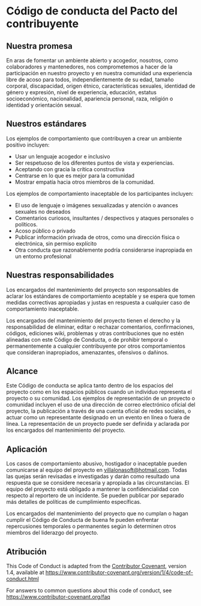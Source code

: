 # Código de conducta del Pacto del contribuyente

## Nuestra promesa

En aras de fomentar un ambiente abierto y acogedor, nosotros, como colaboradores y mantenedores, nos comprometemos a hacer de la
participación en nuestro proyecto y en nuestra comunidad una experiencia libre de acoso para todos, independientemente de su 
edad, tamaño corporal, discapacidad, origen étnico, características sexuales, identidad de género y expresión, nivel de experiencia,
educación, estatus socioeconómico, nacionalidad, apariencia personal, raza, religión o identidad y orientación sexual.

## Nuestros estándares

Los ejemplos de comportamiento que contribuyen a crear un ambiente positivo incluyen:


* Usar un lenguaje acogedor e inclusivo
* Ser respetuoso de los diferentes puntos de vista y experiencias.
* Aceptando con gracia la crítica constructiva
* Centrarse en lo que es mejor para la comunidad
* Mostrar empatía hacia otros miembros de la comunidad.

Los ejemplos de comportamiento inaceptable de los participantes incluyen:

* El uso de lenguaje o imágenes sexualizadas y atención o avances sexuales no deseados
* Comentarios curiosos, insultantes / despectivos y ataques personales o políticos.
* Acoso público o privado
* Publicar información privada de otros, como una dirección física o electrónica, sin permiso explícito
* Otra conducta que razonablemente podría considerarse inapropiada en un entorno profesional

## Nuestras responsabilidades

Los encargados del mantenimiento del proyecto son responsables de aclarar los estándares de comportamiento aceptable y se espera 
que tomen medidas correctivas apropiadas y justas en respuesta a cualquier caso de comportamiento inaceptable.

Los encargados del mantenimiento del proyecto tienen el derecho y la responsabilidad de eliminar, editar o rechazar comentarios,
confirmaciones, códigos, ediciones wiki, problemas y otras contribuciones que no estén alineadas con este Código de Conducta, 
o de prohibir temporal o permanentemente a cualquier contribuyente por otros comportamientos que consideran inapropiados, amenazantes,
ofensivos o dañinos.


## Alcance

Este Código de conducta se aplica tanto dentro de los espacios del proyecto como en los espacios públicos cuando un individuo 
representa el proyecto o su comunidad. Los ejemplos de representación de un proyecto o comunidad incluyen el uso de una dirección 
de correo electrónico oficial del proyecto, la publicación a través de una cuenta oficial de redes sociales, o actuar 
como un representante designado en un evento en línea o fuera de línea. La representación de un proyecto puede ser definida y 
aclarada por los encargados del mantenimiento del proyecto.

## Aplicación

Los casos de comportamiento abusivo, hostigador o inaceptable pueden comunicarse al equipo del proyecto en villalonasoft@hotmail.com.
Todas las quejas serán revisadas e investigadas y darán como resultado una respuesta que se considere necesaria y apropiada a las
circunstancias. El equipo del proyecto está obligado a mantener la confidencialidad con respecto al reportero de un incidente. 
Se pueden publicar por separado más detalles de políticas de cumplimiento específicas.

Los encargados del mantenimiento del proyecto que no cumplan o hagan cumplir el Código de Conducta de buena 
fe pueden enfrentar repercusiones temporales o permanentes según lo determinen otros miembros del liderazgo del proyecto.

## Atribución

This Code of Conduct is adapted from the [Contributor Covenant][homepage], version 1.4,
available at https://www.contributor-covenant.org/version/1/4/code-of-conduct.html

[homepage]: https://www.contributor-covenant.org

For answers to common questions about this code of conduct, see
https://www.contributor-covenant.org/faq

